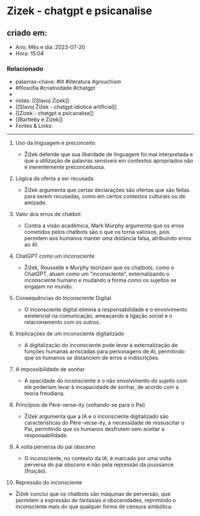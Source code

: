 # Zizek - chatgpt e psicanalise

## criado em: 
-  Ano, Mês e dia: 2023-07-20
- Hora: 15:04
### Relacionado
- palavras-chave: #lit #literatura #grouchism
- #filosofia #criatividade #chatgpt 
- 
- notas: [[Slavoj Zizek]]
- [[Slavoj Žižek - chatgpt idiotice artificial]]
- [[Zizek - chatgpt e psicanalise]]
- [[Bartleby e Zizek]]
- Fontes & Links: 
---

1. Uso da linguagem e preconceito
   - Žižek defende que sua liberdade de linguagem foi mal interpretada e que a utilização de palavras sensíveis em contextos apropriados não é inerentemente preconceituosa.
   
2. Lógica da oferta a ser recusada
   - Žižek argumenta que certas declarações são ofertas que são feitas para serem recusadas, como em certos contextos culturais ou de amizade.

3. Valor dos erros de chatbot
   - Contra a visão acadêmica, Mark Murphy argumenta que os erros cometidos pelos chatbots são o que os torna valiosos, pois permitem aos humanos manter uma distância falsa, atribuindo erros ao AI.

4. ChatGPT como um inconsciente
   - Žižek, Rousselle e Murphy teorizam que os chatbots, como o ChatGPT, atuam como um "inconsciente", externalizando o inconsciente humano e mudando a forma como os sujeitos se engajam no mundo.

5. Consequências do Inconsciente Digital
   - O inconsciente digital elimina a responsabilidade e o envolvimento existencial na comunicação, ameaçando a ligação social e o relacionamento com os outros.

6. Implicações de um inconsciente digitalizado
   - A digitalização do inconsciente pode levar à externalização de funções humanas arriscadas para personagens de AI, permitindo que os humanos se distanciem de erros e indiscrições.

7. A impossibilidade de sonhar
   - A opacidade do inconsciente e o não envolvimento do sujeito com ele poderiam levar à incapacidade de sonhar, de acordo com a teoria freudiana.

8. Princípios de Père-verse-ity (voltando-se para o Pai)
   - Žižek argumenta que a IA e o inconsciente digitalizado são características do Père-verse-ity, a necessidade de ressuscitar o Pai, permitindo que os humanos desfrutem sem aceitar a responsabilidade.

9. A volta perversa do pai obsceno
   - O inconsciente, no contexto da IA, é marcado por uma volta perversa do pai obsceno e não pela repressão da jouissance (fruição).

10. Repressão do inconsciente
   - Žižek conclui que os chatbots são máquinas de perversão, que permitem a expressão de fantasias e obscenidades, reprimindo o inconsciente mais do que qualquer forma de censura simbólica.